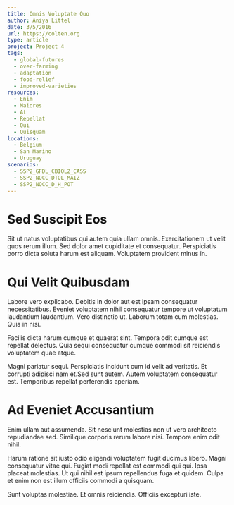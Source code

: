 ```yaml
---
title: Omnis Voluptate Quo
author: Aniya Littel
date: 3/5/2016
url: https://colten.org
type: article
project: Project 4
tags:
  - global-futures
  - over-farming
  - adaptation
  - food-relief
  - improved-varieties
resources:
  - Enim
  - Maiores
  - At
  - Repellat
  - Qui
  - Quisquam
locations:
  - Belgium
  - San Marino
  - Uruguay
scenarios:
  - SSP2_GFDL_CBIOL2_CASS
  - SSP2_NOCC_DTOL_MAIZ
  - SSP2_NOCC_D_H_POT
---
```


# Sed Suscipit Eos
Sit ut natus voluptatibus qui autem quia ullam omnis. Exercitationem ut velit quos rerum illum. Sed dolor amet cupiditate et consequatur. Perspiciatis porro dicta soluta harum est aliquam. Voluptatem provident minus in.

# Qui Velit Quibusdam
Labore vero explicabo. Debitis in dolor aut est ipsam consequatur necessitatibus. Eveniet voluptatem nihil consequatur tempore ut voluptatum laudantium laudantium. Vero distinctio ut. Laborum totam cum molestias. Quia in nisi.
 Facilis dicta harum cumque et quaerat sint. Tempora odit cumque est repellat delectus. Quia sequi consequatur cumque commodi sit reiciendis voluptatem quae atque.
 Magni pariatur sequi. Perspiciatis incidunt cum id velit ad veritatis. Et corrupti adipisci nam et.Sed sunt autem. Autem voluptatem consequatur est. Temporibus repellat perferendis aperiam.

# Ad Eveniet Accusantium
Enim ullam aut assumenda. Sit nesciunt molestias non ut vero architecto repudiandae sed. Similique corporis rerum labore nisi. Tempore enim odit nihil.
 Harum ratione sit iusto odio eligendi voluptatem fugit ducimus libero. Magni consequatur vitae qui. Fugiat modi repellat est commodi qui qui. Ipsa placeat molestias. Ut qui nihil est ipsum repellendus fuga et quidem. Culpa et enim non est illum officiis commodi a quisquam.
 Sunt voluptas molestiae. Et omnis reiciendis. Officiis excepturi iste.
